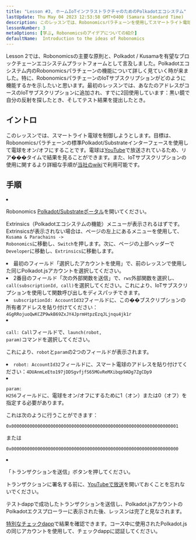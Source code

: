 ```yaml
---
title: "Lesson #3, ホームIoTインフラストラクチャのためのPolkadotエコシステム"
lastUpdate: Thu May 04 2023 12:53:58 GMT+0400 (Samara Standard Time)
description: このレッスンでは、Robonomicsパラチェーンを使用してスマートライト電球を制御しようとします。
lessonNumber: 3
metaOptions: [学ぶ, Robonomicsのアイデアについての紹介]
defaultName:  Introduction to the ideas of Robonomics
---
```


Lesson 2では、Robonomicsの主要な原則と、Polkadot / Kusamaを有望なブロックチェーンエコシステムプラットフォームとして言及しました。Polkadotエコシステム内のRobonomicsパラチェーンの機能について詳しく見ていく時が来ました。特に、RobonomicsパラチェーンのIoTサブスクリプションがどのように機能するかを示したいと思います。最初のレッスンでは、あなたのアドレスがコースのIoTサブスクリプションに追加され、すでに2回使用しています：黒い鏡で自分の反射を探したとき、そしてテスト結果を提出したとき。

## イントロ

このレッスンでは、スマートライト電球を制御しようとします。目標は、Robonomicsパラチェーンの標準Polkadot/Substrateインターフェースを使用して電球をオン/オフにすることです。電球は[YouTube](https://www.youtube.com/channel/UCkemsNJWaCmvF1Oi50C-hAg/live)で放送されているため、リア���タイムで結果を見ることができます。また、IoTサブスクリプションの使用に関するより詳細な手順が[当社のwiki](https://wiki.robonomics.netwまたはk/docs/subscription-launch/)で利用可能です。


## 手順

<List type="numbers">

<li>

Robonomics [Polkadot/Substrateポータル](https://polkadot.js.またはg/apps/?rpc=wss%3A%2F%2Fkusama.rpc.robonomics.netwまたはk%2F#/extrinsics)を開いてください。

Extrinsics（Polkadotエコシステムの機能）メニューが表示されるはずです。Extrinsicsが表示されない場合は、ページの左上にあるメニューを使用して、<code> Kusama & Parachains -> Robonomics</code>に移動し、<code>Switch</code>を押します。次に、ページの上部ヘッダーで<code>Developer</code>に移動し、<code>Extrinsics</code>に移動します。

</li>

<li>
最初のフィールド「選択したアカウントを使用」で、前のレッスンで使用した同じPolkadot.jsアカウントを選択してください。
</li>

<li>
2番目のフィールド「次の外部関数を送信」で、<code>rws</code>外部関数を選択し、<code>call(subscriptionId, call)</code>を選択してください。これにより、IoTサブスクリプションを使用して関数呼び出しをディスパッチできます。
</li>

<li>
<code>subscriptionId: AccountId32</code>フィールドに、この��ブスクリプションの所有者アドレスを貼り付けてください：<code>4GgRRojuoQwKCZP9wkB69ZxJY4JprmHtpzEzqJLjnqu4jk1r</code>
</li>

<li>

<code>call: Call</code>フィールドで、<code>launch(robot, param)</code>コマンドを選択してください。

これにより、<code>robot</code>と<code>param</code>の2つのフィールドが表示されます。

</li>

<li>
<code>robot: AccountId32</code>フィールドに、スマート電球のアドレスを貼り付けてください：<code>4DUAnmLeEto197jDDSgvfjfS65MGvReMXibqp9ADg7ZgCDp9</code>
</li>

<li>

<code>param: H256</code>フィールドに、電球をオン/オフにするために1（オン）または0（オフ）を指定する必要があります。

これは次のように行うことができます：

<code>0x0000000000000000000000000000000000000000000000000000000000000001</code>

または

<code>0x0000000000000000000000000000000000000000000000000000000000000000</code>

</li>

<li>

「トランザクションを送信」ボタンを押してください。

トランザクションに署名する前に、[YouTubeで放送](https://www.youtube.com/channel/UCkemsNJWaCmvF1Oi50C-hAg/live)を開いておくことを忘れないでください。

</li>


</List>

<Result>

テストdappで成功したトランザクションを送信し、Polkadot.jsアカウントのPolkadotエクスプローラーに表示された後、レッスンは完了と見なされます。

[特別なチェックdapp](https://lk.robonomics.academy/)で結果を確認できます。コース中に使用されたPolkadot.jsの同じアカウントを使用して、チェックdappに認証してください。

</Result>